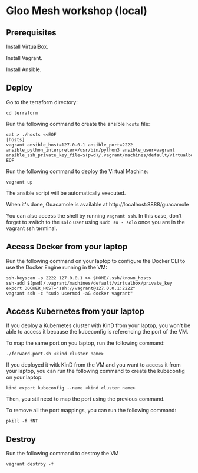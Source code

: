 # Gloo Mesh workshop (local)

## Prerequisites

Install VirtualBox.

Install Vagrant.

Install Ansible.

## Deploy

Go to the terraform directory:

```
cd terraform
```

Run the following command to create the ansible `hosts` file:

```
cat > ./hosts <<EOF
[hosts]
vagrant ansible_host=127.0.0.1 ansible_port=2222 ansible_python_interpreter=/usr/bin/python3 ansible_user=vagrant ansible_ssh_private_key_file=$(pwd)/.vagrant/machines/default/virtualbox/private_key
EOF
```

Run the following command to deploy the Virtual Machine:

```
vagrant up
```

The ansible script will be automatically executed.

When it's done, Guacamole is available at http://localhost:8888/guacamole

You can also access the shell by running `vagrant ssh`. In this case, don't forget to switch to the `solo` user using `sudo su - solo` once you are in the vagrant ssh terminal.

## Access Docker from your laptop

Run the following command on your laptop to configure the Docker CLI to use the Docker Engine running in the VM:

```
ssh-keyscan -p 2222 127.0.0.1 >> $HOME/.ssh/known_hosts
ssh-add $(pwd)/.vagrant/machines/default/virtualbox/private_key
export DOCKER_HOST="ssh://vagrant@127.0.0.1:2222"
vagrant ssh -c "sudo usermod -aG docker vagrant"
```

## Access Kubernetes from your laptop

If you deploy a Kubernetes cluster with KinD from your laptop, you won't be able to access it because the kubeconfig is referencing the port of the VM.

To map the same port on you laptop, run the following command:

```
./forward-port.sh <kind cluster name>
```

If you deployed it witk KinD from the VM and you want to access it from your laptop, you can run the following command to create the kubeconfig on your laptop:


```
kind export kubeconfig --name <kind cluster name>
```

Then, you stil need to map the port using the previous command.

To remove all the port mappings, you can run the following command:

```
pkill -f fNT
```

## Destroy

Run the following command to destroy the VM

```
vagrant destroy -f
```
